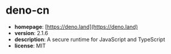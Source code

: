 # deno-cn

- **homepage**: [https://deno.land](https://deno.land)
- **version**: 2.1.6
- **description**: A secure runtime for JavaScript and TypeScript
- **license**: MIT

